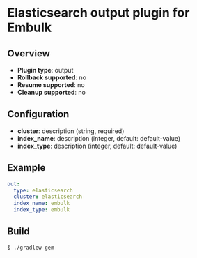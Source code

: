 # Elasticsearch output plugin for Embulk

## Overview

* **Plugin type**: output
* **Rollback supported**: no
* **Resume supported**: no
* **Cleanup supported**: no

## Configuration

- **cluster**: description (string, required)
- **index_name**: description (integer, default: default-value)
- **index_type**: description (integer, default: default-value)

## Example

```yaml
out:
  type: elasticsearch
  cluster: elasticsearch
  index_name: embulk
  index_type: embulk
```

## Build

```
$ ./gradlew gem
```